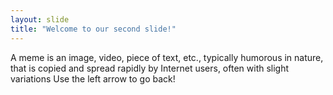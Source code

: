 ```yaml
---
layout: slide
title: "Welcome to our second slide!"
---
```

A meme is an image, video, piece of text, etc., typically humorous in nature, that is copied and spread rapidly by Internet users, often with slight variations
Use the left arrow to go back!
